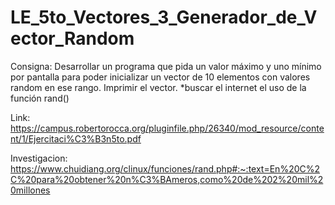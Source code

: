 # LE_5to_Vectores_3_Generador_de_Vector_Random
 
Consigna:
	Desarrollar un programa que pida un valor máximo y uno mínimo por
	pantalla para poder inicializar un vector de 10 elementos con valores
	random en ese rango. Imprimir el vector. 
	*buscar el internet el uso de la función rand()

Link: https://campus.robertorocca.org/pluginfile.php/26340/mod_resource/content/1/Ejercitaci%C3%B3n5to.pdf

Investigacion:
	https://www.chuidiang.org/clinux/funciones/rand.php#:~:text=En%20C%2C%20para%20obtener%20n%C3%BAmeros,como%20de%202%20mil%20millones
